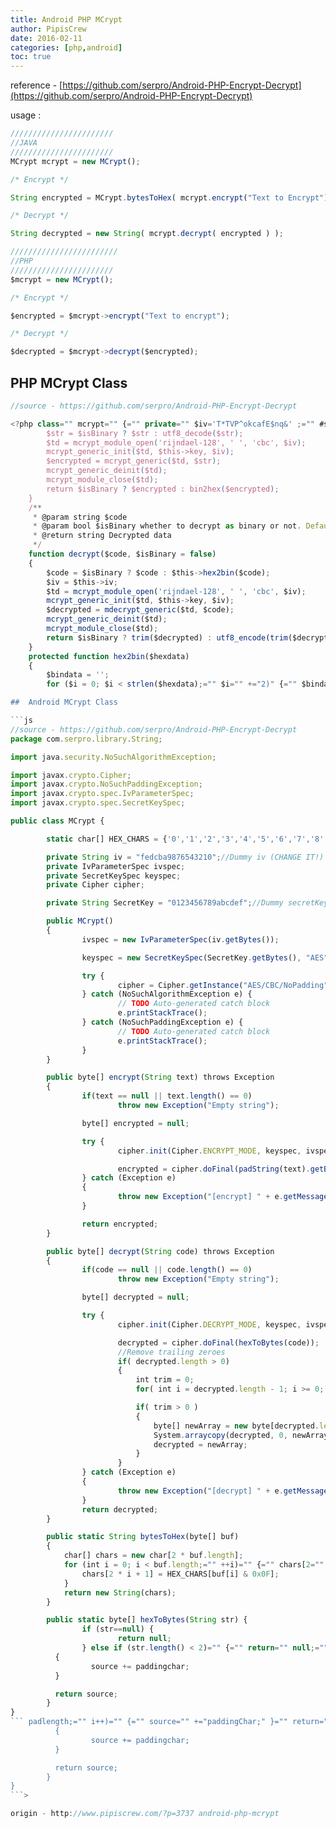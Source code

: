 ```yaml
---
title: Android PHP MCrypt
author: PipisCrew
date: 2016-02-11
categories: [php,android]
toc: true
---
```


reference - [https://github.com/serpro/Android-PHP-Encrypt-Decrypt](https://github.com/serpro/Android-PHP-Encrypt-Decrypt)

usage :
```js
///////////////////////
//JAVA
///////////////////////
MCrypt mcrypt = new MCrypt();

/* Encrypt */

String encrypted = MCrypt.bytesToHex( mcrypt.encrypt("Text to Encrypt") );

/* Decrypt */

String decrypted = new String( mcrypt.decrypt( encrypted ) );

////////////////////////
//PHP
///////////////////////
$mcrypt = new MCrypt();

/* Encrypt */

$encrypted = $mcrypt->encrypt("Text to encrypt");

/* Decrypt */

$decrypted = $mcrypt->decrypt($encrypted);
```

##  PHP MCrypt Class 

```js
//source - https://github.com/serpro/Android-PHP-Encrypt-Decrypt

<?php class="" mcrypt="" {="" private="" $iv='T*TVP^okcafE$nq&' ;="" #same="" as="" in="" java="" private="" $key='^IMKLxglET%TCzAw' ;="" #same="" as="" in="" java="" function="" __construct()="" {="" }="" **="" *="" @param="" string="" $str="" *="" @param="" bool="" $isbinary="" whether="" to="" encrypt="" as="" binary="" or="" not.="" default="" is:="" false="" *="" @return="" string="" encrypted="" data="" */="" function="" encrypt($str,="" $isbinary="false)" {="" $iv="$this-"?>iv;
        $str = $isBinary ? $str : utf8_decode($str);
        $td = mcrypt_module_open('rijndael-128', ' ', 'cbc', $iv);
        mcrypt_generic_init($td, $this->key, $iv);
        $encrypted = mcrypt_generic($td, $str);
        mcrypt_generic_deinit($td);
        mcrypt_module_close($td);
        return $isBinary ? $encrypted : bin2hex($encrypted);
    }
    /**
     * @param string $code
     * @param bool $isBinary whether to decrypt as binary or not. Default is: false
     * @return string Decrypted data
     */
    function decrypt($code, $isBinary = false)
    {
        $code = $isBinary ? $code : $this->hex2bin($code);
        $iv = $this->iv;
        $td = mcrypt_module_open('rijndael-128', ' ', 'cbc', $iv);
        mcrypt_generic_init($td, $this->key, $iv);
        $decrypted = mdecrypt_generic($td, $code);
        mcrypt_generic_deinit($td);
        mcrypt_module_close($td);
        return $isBinary ? trim($decrypted) : utf8_encode(trim($decrypted));
    }
    protected function hex2bin($hexdata)
    {
        $bindata = '';
        for ($i = 0; $i < strlen($hexdata);="" $i="" +="2)" {="" $bindata="" .="chr(hexdec(substr($hexdata," $i,="" 2)));="" }="" return="" $bindata;="" }="" }="" ```=""  =""  ="">

##  Android MCrypt Class 

```js
//source - https://github.com/serpro/Android-PHP-Encrypt-Decrypt
package com.serpro.library.String;

import java.security.NoSuchAlgorithmException;

import javax.crypto.Cipher;
import javax.crypto.NoSuchPaddingException;
import javax.crypto.spec.IvParameterSpec;
import javax.crypto.spec.SecretKeySpec;

public class MCrypt {

        static char[] HEX_CHARS = {'0','1','2','3','4','5','6','7','8','9','a','b','c','d','e','f'};

        private String iv = "fedcba9876543210";//Dummy iv (CHANGE IT!)
        private IvParameterSpec ivspec;
        private SecretKeySpec keyspec;
        private Cipher cipher;

        private String SecretKey = "0123456789abcdef";//Dummy secretKey (CHANGE IT!)

        public MCrypt()
        {
                ivspec = new IvParameterSpec(iv.getBytes());

                keyspec = new SecretKeySpec(SecretKey.getBytes(), "AES");

                try {
                        cipher = Cipher.getInstance("AES/CBC/NoPadding");
                } catch (NoSuchAlgorithmException e) {
                        // TODO Auto-generated catch block
                        e.printStackTrace();
                } catch (NoSuchPaddingException e) {
                        // TODO Auto-generated catch block
                        e.printStackTrace();
                }
        }

        public byte[] encrypt(String text) throws Exception
        {
                if(text == null || text.length() == 0)
                        throw new Exception("Empty string");

                byte[] encrypted = null;

                try {
                        cipher.init(Cipher.ENCRYPT_MODE, keyspec, ivspec);

                        encrypted = cipher.doFinal(padString(text).getBytes());
                } catch (Exception e)
                {                       
                        throw new Exception("[encrypt] " + e.getMessage());
                }

                return encrypted;
        }

        public byte[] decrypt(String code) throws Exception
        {
                if(code == null || code.length() == 0)
                        throw new Exception("Empty string");

                byte[] decrypted = null;

                try {
                        cipher.init(Cipher.DECRYPT_MODE, keyspec, ivspec);

                        decrypted = cipher.doFinal(hexToBytes(code));
                        //Remove trailing zeroes
                        if( decrypted.length > 0)
                        {
                            int trim = 0;
                            for( int i = decrypted.length - 1; i >= 0; i-- ) if( decrypted[i] == 0 ) trim++;

                            if( trim > 0 )
                            {
                                byte[] newArray = new byte[decrypted.length - trim];
                                System.arraycopy(decrypted, 0, newArray, 0, decrypted.length - trim);
                                decrypted = newArray;
                            }
                        }
                } catch (Exception e)
                {
                        throw new Exception("[decrypt] " + e.getMessage());
                }
                return decrypted;
        }      

        public static String bytesToHex(byte[] buf)
        {
            char[] chars = new char[2 * buf.length];
            for (int i = 0; i < buf.length;="" ++i)="" {="" chars[2="" *="" i]="HEX_CHARS[(buf[i]" &="" 0xf0)="">>> 4];
                chars[2 * i + 1] = HEX_CHARS[buf[i] & 0x0F];
            }
            return new String(chars);
        }

        public static byte[] hexToBytes(String str) {
                if (str==null) {
                        return null;
                } else if (str.length() < 2)="" {="" return="" null;="" }="" else="" {="" int="" len="str.length()" 2;="" byte[]="" buffer="new" byte[len];="" for="" (int="" i="0;"><len; i++)="" {="" buffer[i]="(byte)" integer.parseint(str.substring(i*2,i*2+2),16);="" }="" return="" buffer;="" }="" }="" private="" static="" string="" padstring(string="" source)="" {="" char="" paddingchar="0;" int="" size="16;" int="" x="source.length()" %="" size;="" int="" padlength="size" -="" x;="" for="" (int="" i="0;" i=""></len;>< padlength; i++)
          {
                  source += paddingchar;
          }

          return source;
        }
}
``` padlength;="" i++)="" {="" source="" +="paddingChar;" }="" return="" source;="" }="" }=""></ padlength; i++)
          {
                  source += paddingchar;
          }

          return source;
        }
}
```>

origin - http://www.pipiscrew.com/?p=3737 android-php-mcrypt